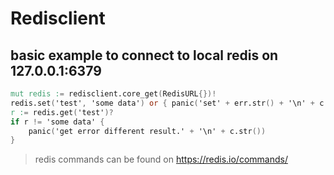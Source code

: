 # Redisclient

## basic example to connect to local redis on 127.0.0.1:6379

```v
mut redis := redisclient.core_get(RedisURL{})!
redis.set('test', 'some data') or { panic('set' + err.str() + '\n' + c.str()) }
r := redis.get('test')?
if r != 'some data' {
    panic('get error different result.' + '\n' + c.str())
}

```

> redis commands can be found on https://redis.io/commands/

